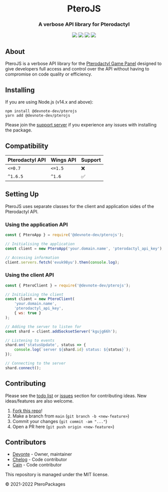 <h1 align="center">PteroJS</h1>
<h3 align="center"><strong>A verbose API library for Pterodactyl</strong></h3>
<p align="center"><a href="https://discord.com/invite/dwcfTjgn7S" type="_blank"><img src="https://img.shields.io/badge/discord-invite-5865f2?style=for-the-badge&logo=discord&logoColor=white"></a> <img src="https://img.shields.io/badge/version-2.0.0-3572A5?style=for-the-badge"> <img src="https://img.shields.io/github/issues/PteroPackages/PteroJS.svg?style=for-the-badge"> <a href="https://pteropackages.github.io/PteroJS/" type="_blank"><img src="https://img.shields.io/badge/docs-typedoc-e67e22?style=for-the-badge"></a></p>

## About
PteroJS is a verbose API library for the [Pterodactyl Game Panel](https://pterodactyl.io) designed to give developers full access and control over the API without having to compromise on code quality or efficiency.

## Installing
If you are using Node.js (v14.x and above):
```
npm install @devnote-dev/pterojs
yarn add @devnote-dev/pterojs
```
<!-- Deno isn't fully supported yet.

or if you are using Deno:
```js
import pterojs from 'https://cdn.skypack.dev/@devnote-dev/pterojs';
```
-->
Please join the [support server](https://discord.com/invite/dwcfTjgn7S) if you experience any issues with installing the package.

## Compatibility
Pterodactyl API | Wings API | Support
----------------|-----------|--------
`<=0.7` | `<=1.5` | ❌
`^1.6.5` | `^1.6` | ✅

## Setting Up
PteroJS uses separate classes for the client and application sides of the Pterodactyl API.

### Using the application API
```js
const { PteroApp } = require('@devnote-dev/pterojs');

// Initialising the application
const client = new PteroApp('your.domain.name', 'pterodactyl_api_key');

// Accessing information
client.servers.fetch('evuk98yu').then(console.log);
```

### Using the client API
```js
const { PteroClient } = require('@devnote-dev/pterojs');

// Initialising the client
const client = new PteroClient(
    'your.domain.name',
    'pterodactyl_api_key',
    { ws: true }
);

// Adding the server to listen for
const shard = client.addSocksetServer('kgujg66h');

// Listening to events
shard.on('statusUpdate', status => {
    console.log(`server ${shard.id} status: ${status}`);
});

// Connecting to the server
shard.connect();
```

## Contributing
Please see the [todo list](https://github.com/PteroPackages/PteroJS/blob/main/TODO.md) or [issues](https://github.com/PteroPackages/PteroJS/issues) section for contributing ideas. New ideas/features are also welcome.

1. [Fork this repo](https://github.com/PteroPackages/PteroJS/fork)!
2. Make a branch from `main` (`git branch -b <new-feature>`)
3. Commit your changes (`git commit -am "..."`)
4. Open a PR here (`git push origin <new-feature>`)

## Contributors
* [Devonte](https://github.com/devnote-dev) - Owner, maintainer
* [Chelog](https://github.com/chelog) - Code contributor
* [Cain](https://github.com/cainthebest) - Code contributor

This repository is managed under the MIT license.

© 2021-2022 PteroPackages
